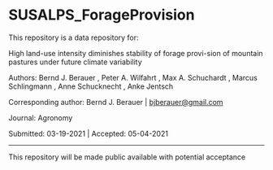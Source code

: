 # SUSALPS_ForageProvision

This repository is a data repository for:

High land-use intensity diminishes stability of forage provi-sion of mountain pastures under future climate variability

Authors:	Bernd J. Berauer , Peter A. Wilfahrt , Max A. Schuchardt , Marcus Schlingmann , Anne Schucknecht , Anke Jentsch 

Corresponding author:	Bernd J. Berauer | bjberauer@gmail.com

Journal:	Agronomy

Submitted:	03-19-2021 | Accepted: 05-04-2021

_____________________
This repository will be made public available with potential acceptance

